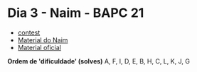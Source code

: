 # Dia 3 - Naim - BAPC 21

- [contest](https://vjudge.net/contest/687797)
- [Material do Naim](https://github.com/NaimSS/ICPC-Summer-2025/tree/main/bapc2021)
- [Material oficial](https://2021.bapc.eu/)

**Ordem de 'dificuldade' (solves)**
A, F, I, D, E, B, H, C, L, K, J, G
